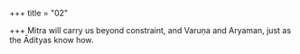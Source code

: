 +++
title = "02"

+++
Mitra will carry us beyond constraint, and Varuṇa and Aryaman, just as the Ādityas know how.  